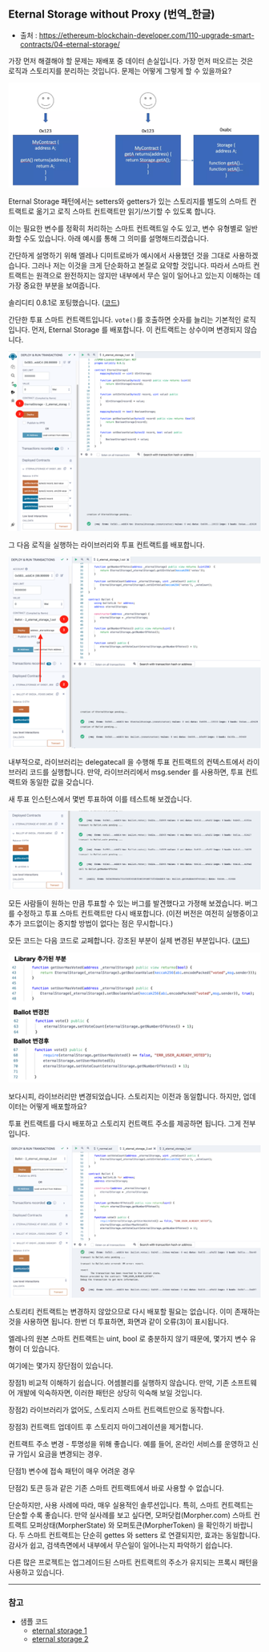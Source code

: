 ## Eternal Storage without Proxy (번역_한글)
- 출처 : https://ethereum-blockchain-developer.com/110-upgrade-smart-contracts/04-eternal-storage/

가장 먼저 해결해야 할 문제는 재배포 중 데이터 손실입니다. 가장 먼저 떠오르는 것은 로직과 스토리지를 분리하는 것입니다. 문제는 어떻게 그렇게 할 수 있을까요?

![Eternal Storage Idea](./images/eternal_storage_without_proxy_1.png)

Eternal Storage 패턴에서는 setters와 getters가 있는 스토리지를 별도의 스마트 컨트랙트로 옮기고 로직 스마트 컨트랙트만 읽기/쓰기할 수 있도록 합니다.

이는 필요한 변수를 정확히 처리하는 스마트 컨트랙트일 수도 있고, 변수 유형별로 일반화할 수도 있습니다. 아래 예시를 통해 그 의미를 설명해드리겠습니다.

간단하게 설명하기 위해 엘레나 디미트로바가 예시에서 사용했던 것을 그대로 사용하겠습니다. 그러나 저는 이것을 크게 단순화하고 본질로 요약할 것입니다. 따라서 스마트 컨트랙트는 원격으로 완전하지는 않지만 내부에서 무슨 일이 일어나고 있는지 이해하는 데 가장 중요한 부분을 보여줍니다.

솔리디티 0.8.1로 포팅했습니다. ([코드](../examples/2_eternal_storage_1.sol))

간단한 투표 스마트 컨트랙트입니다. `vote()`를 호출하면 숫자를 늘리는 기본적인 로직입니다.
먼저, Eternal Storage 를 배포합니다. 이 컨트랙트는 상수이며 변경되지 않습니다. 

![remix_ide_1](./images/2_eternal_storage_remix_ide_1.png)

그 다음 로직을 실행하는 라이브러리와 투표 컨트랙트를 배포합니다. 

![remix_ide_2](./images/2_eternal_storage_remix_ide_2.png)

내부적으로, 라이브러리는 delegatecall 을 수행해 투표 컨트랙트의 컨텍스트에서 라이브러리 코드를 실행합니다. 만약, 라이브러리에서 msg.sender 를 사용하면, 투표 컨트랙트와 동일한 값을 갖습니다. 

새 투표 인스턴스에서 몇번 투표하여 이를 테스트해 보겠습니다. 

![remix_ide_3](./images/2_eternal_storage_remix_ide_3.png)

모든 사람들이 원하는 만큼 투표할 수 있는 버그를 발견했다고 가졍해 보겠습니다. 버그를 수정하고 투표 스마트 컨트랙트만 다시 배포합니다. (이전 버전은 여전히 실행중이고 추가 코드없이는 중지할 방법이 없다는 점은 무시합니다.)

모든 코드는 다음 코드로 교페합니다.  강조된 부분이 실제 변경된 부분입니다. ([코드](../examples/2_eternal_storage_2.sol))

![compare_code](./images/compare_code.png)

보다시피, 라이브러리만 변경되었습니다. 스토리지는 이전과 동일합니다. 하지만, 업데이터는 어떻게 배포할까요? 

투표 컨트랙트를 다시 배포하고 스토리지 컨트랙트 주소를 제공하면 됩니다. 그게 전부입니다. 

![remix_ide_4](./images/2_eternal_storage_remix_ide_4.png)

스토리티 컨트랙트는 변경하지 않았으므로 다시 배포할 필요는 없습니다. 이미 존재하는 것을 사용하면 됩니다. 한번 더 투표하면, 화면과 같이 오류(3)이 표시됩니다.

엘레나의 원본 스마트 컨트랙트는 uint, bool 로 충분하지 않기 때문에, 몇가지 변수 유형이 더 있습니다. 

여기에는 몇가지 장단점이 있습니다. 

장점1) 비교적 이해하기 쉽습니다. 어셈블리를 실행하지 않습니다. 만약, 기존 소프트웨어 개발에 익숙하자면, 이러한 패턴은 상당히 익숙해 보일 것입니다.

장점2) 라이브러리가 없어도, 스토리지 스마트 컨트랙트만으로 동작합니다.

장점3) 컨트랙트 업데이트 후 스토리지 마이그레이션을 제거합니다. 

컨트랙트 주소 변경 - 투명성을 위해 좋습니다. 예를 들어, 온라인 서비스를 운영하고 신규 가입시 요금을 변경되는 경우.

단점1) 변수에 접속 패턴이 매우 어려운 경우

단점2) 토큰 등과 같은 기존 스마트 컨트랙트에서 바로 사용할 수 없습니다. 


단순하지만, 사용 사례에 따라, 매우 실용적인 솔루션입니다. 특히, 스마트 컨트랙트는 단순할 수록 좋습니다. 만약 실사례를 보고 싶다면, 모퍼닷컴(Morpher.com) 스마트 컨트랙트 모퍼상태(MorpherState) 와 모퍼토큰(MorpherToken) 을 확인하기 바랍니다. 두 스마트 컨트랙트는 단순히 gettes 와 setters 로 연결되지만, 효과는 동일합니다. 감사가 쉽고, 검색측면에서 내부에서 무슨일이 일어나는지 파악하기 쉽습니다. 

다른 많은 프로젝트는 업그레이드된 스마트 컨트랙트의 주소가 유지되는 프록시 패턴을 사용하고 있습니다. 


----
### 참고

* 샘플 코드
    - [eternal storage 1](../examples/2_eternal_storage_1.sol)
    - [eternal storage 2](../examples/2_eternal_storage_2.sol)
